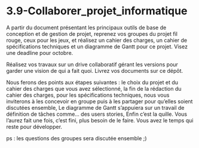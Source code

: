 # 3.9-Collaborer_projet_informatique
A partir du document présentant les principaux outils de base de conception et de gestion de projet, reprenez vos groupes du projet fil rouge, ceux pour les jeux, et réalisez un cahier des charges, un cahier de spécifications techniques et un diagramme de Gantt pour ce projet. Visez une deadline pour octobre.

Réalisez vos travaux sur un drive collaboratif gérant les versions pour garder une vision de qui a fait quoi. Livrez vos documents sur ce dépôt.

Nous ferons des points aux étapes suivantes :
le choix du projet et du cahier des charges que vous avez sélectionné,
la fin de la rédaction du cahier des charges,
pour les spécifications techniques, nous vous inviterons à les concevoir en groupe puis à les partager pour qu’elles soient discutées ensemble,
Le diagramme de Gantt s’appuiera sur un travail de définition de tâches comme… des users stories,
Enfin c’est la quille. Vous l’aurez fait une fois, c’est fini, plus besoin de le faire. Vous avez le temps qui reste pour développer.

ps : les questions des groupes sera discutée ensemble ;)
